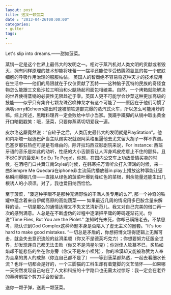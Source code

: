 ```yaml
---
layout: post
title: 送我一颗菠菜
date : "2013-04-26T00:00:00"
categories:
- gutter
tags:
-
---
```



Let's slip into dreams.——甜如菠菜。

蒸锅一定是这个世界上最伟大的发明之一。相对于蒸汽机对人类文明的贡献或者毁灭，拥有同样原理的技术却能将味蕾一一摆平还能使享受热腾腾氤氲的每一个皮肤细胞的呼吸作用治理的服服帖帖。 英国人的智商绝不容易将这种天才的技术应用在生活中——他们的局限就在于仅仅贡献了瓦特——这种脑子瓦特的民族的奇怪食物怎么能跟三文鱼沙拉三明治和火腿肠起司面包相媲美。自然，一个烤箱就能解决的世界使得蒸锅的必要性无限趋近于零。英国人更不可能学会炒菜这种更加高级的技能——似乎只有集齐七颗龙珠召唤神龙才有这个可能了——原因在于他们习惯了满嘴sorry和cheers跑出时速被前铁道部完爆的蒸汽式火车，所以怎么可能用炒的嘛。综上所述，黑暗料理界一定会败给中华小当家。我蹑手蹑脚的从锅中取出黄金开口暗戳戳笑：哦，菠菜，只要你蒸蒸切切爱我一遍。

皮尔洛这厮竟然说：“自轮子之后，人类历史最伟大的发明就是PlayStation”。他和内斯塔一起选巴萨当主队踢实况就跟阿莱格里逼他去尤文留大胡子一样不靠谱。巴塞罗那狂热症可是是有缘由的。除开拉玛西亚影剧院来说，For instance: 西班牙语的音乐是如此的动听，性感的大小舌颤音让人浑身鸡皮疙瘩止不住的颤抖。且不说C罗的最爱Ai Se Eu Te Pego!，你想，在国内公交车上功放爱情买卖的时候，在酒吧门口共舞江南Style的时候，在韩寒把万青听众打入深渊的时候，来一曲Siempre Me Quedará在iphone非主流简约播放器in:play上播放这种事能让逼格瞬间爆棚几倍——直接从绿色的菠菜叶爆到绛红色的菜根，剩余能量还能生出几根诱人的小须须。对了，我也爱田纳西恰恰。

至于菠菜，"菠这种字眼不是那种充满野性的丰满人类专用的么?", 那一个神奇的铁罐中蕴含着来自伊朗高原的高能蔬菜—— 如果最近几周的情况用多巴胺含量来解释的话，一切是那么的通情达理又不失文艺清新范儿。我又对自己完美的借口再一次的感到满意。人总是在不断虚伪的过程中逐渐把平庸的筹码逐渐花光。你说"Time Flies, But You are the Piolet." 怎知时光未死，你却已蹒跚老去。不禁思考，能认识到God Complex这种命题本身是否陷入了虚无主义的圈套。“It's too hard to make good mistakes. ”一切总是矛盾的，你想把博文理得逻辑上无懈可击，就会失去意识流般的丝滑柔顺（你又不是德芙巧克力）；你想要努力征服全世界，却发现连自己都无法击败（你又不是鸿星尔克）；你对佳人钦慕不已，炙热如焰却不能悲伤的坐在你身旁（你又不是左小祖咒），你的冷漠却又能被称赞为人奉为圭臬的男人的成熟（你连自己都不是了）——等到菠菜都熟透，一起去看细水长流？也许一切都会是好的，一个三脚猫的工科生却有着蹩脚的文艺情怀——如果哪一天突然发现自己站在了人文和科技的十字路口也无需太过惊讶：我一定会在老乔的墓碑前摆个剪刀手合影留念。

送你一颗子弹，送我一颗菠菜。
